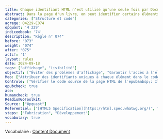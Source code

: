 ```yaml
---
title: Chaque identifiant HTML n'est utilisé qu'une seule fois par Document  de Contenu (Content Document)
abstract: Dans la page d'un livre, on peut identifier certains éléments par un identifiant. Il faut qu'il soit unique au sein de cette page.
categories: ["Structure et code"]
agrege: O4229-E074
opquast: '4 229'
indiceebook: '74'
description: "Règle n° 074"
before: "073"
weight: "074"
after: "075"
actif: '1'
layout: rules
date: 2024-09-18
tags: ["affichage", "Lisibilité"]
objectif: ["Éviter des problèmes d'affichage", "Garantir l'accès à l'élément identifié"]
Meo: ["Attribuer des identifiants uniques à chaque élément dans le code des pages HTML en veillant à ce qu'aucun identifiant ne soit réutilisé à l'intérieur de cette page."]
Controle: ["Vérifier le code source de la page HTML de l'epub&nbsp;: Il faut qu'aucun identifiant HTML ne soit utilisé plus d'une fois. Ou EpubCheck"]
epubcheck: true
ace: 
humancheck: true
ReadiumGoToolkit: 
Source: ["Opquast"]
Referentiel: ["[HTML5 Specification](https://html.spec.whatwg.org/)", "[Extensible Markup Language (XML)](https://www.w3.org/TR/xml/)"]
steps: ["Fabrication", "Développement"]
vocabulary: true
---
```


Vocabulaire&nbsp;: [Content Document](../../vocabulaire#contentdocument)